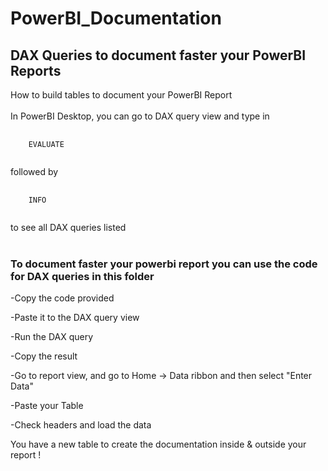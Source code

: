 <!-- A few DAX Queries to run in the PowerBI Report to prepare the Documentation of the report -->

# PowerBI_Documentation
## DAX Queries to document faster your PowerBI Reports

How to build tables to document your PowerBI Report
<br>
<br>
In PowerBI Desktop, you can go to DAX query view and type in 

<pre>
  <code class="language-r">
    EVALUATE
  </code>
</pre>

followed by
<pre>
  <code class="language-r">
    INFO
  </code>
</pre>
to see all DAX queries listed
<br>
<br>
### To document faster your powerbi report you can use the code for DAX queries in this folder

-Copy the code provided

-Paste it to the DAX query view

-Run the DAX query

-Copy the result

-Go to report view, and go to Home -> Data ribbon and then select "Enter Data"

-Paste your Table

-Check headers and load the data

You have a new table to create the documentation inside & outside your report ! 



